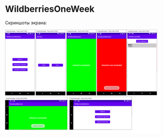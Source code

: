 # WildberriesOneWeek

Скриншоты экрана:

![Image alt](https://github.com/golevArtemOhta/WildberriesOneWeek/blob/master/WildberriesWeekOne.png)
